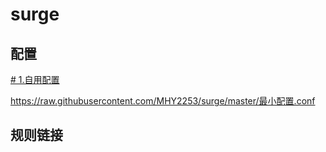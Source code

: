 # surge

## 配置

[# 1.自用配置](https://raw.githubusercontent.com/MHY2253/surge/master/surge.conf)

 https://raw.githubusercontent.com/MHY2253/surge/master/最小配置.conf

## 规则链接


